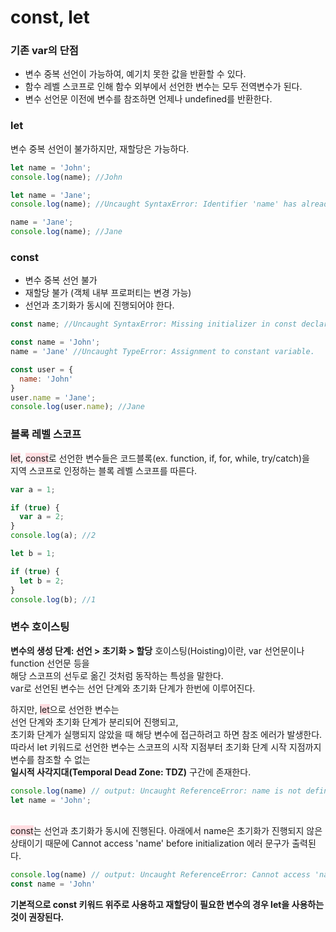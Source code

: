 # const, let

### 기존 var의 단점
* 변수 중복 선언이 가능하여, 예기치 못한 값을 반환할 수 있다.
* 함수 레벨 스코프로 인해 함수 외부에서 선언한 변수는 모두 전역변수가 된다.
* 변수 선언문 이전에 변수를 참조하면 언제나 undefined를 반환한다.
   
   
### let
변수 중복 선언이 불가하지만, 재할당은 가능하다.
   
```javascript
let name = 'John';
console.log(name); //John

let name = 'Jane';
console.log(name); //Uncaught SyntaxError: Identifier 'name' has already been declared

name = 'Jane';
console.log(name); //Jane
```
   
   
### const
* 변수 중복 선언 불가
* 재할당 불가 (객체 내부 프로퍼티는 변경 가능)
* 선언과 초기화가 동시에 진행되어야 한다.
   
```javascript
const name; //Uncaught SyntaxError: Missing initializer in const declaration

const name = 'John';
name = 'Jane' //Uncaught TypeError: Assignment to constant variable.

const user = {
  name: 'John'
}
user.name = 'Jane';
console.log(user.name); //Jane
```
    
    
### 블록 레벨 스코프
<span style="background-color: #ffdce0;">let</span>, <span style="background-color: #ffdce0;">const</span>로 선언한 변수들은 코드블록(ex. function, if, for, while, try/catch)을   
지역 스코프로 인정하는 블록 레벨 스코프를 따른다.   
   
```javascript
var a = 1;

if (true) {
  var a = 2;
}
console.log(a); //2

let b = 1;

if (true) {
  let b = 2;
}
console.log(b); //1
```
    
    
### 변수 호이스팅
**변수의 생성 단계: 선언 > 초기화 > 할당**
호이스팅(Hoisting)이란, var 선언문이나 function 선언문 등을   
해당 스코프의 선두로 옮긴 것처럼 동작하는 특성을 말한다.   
var로 선언된 변수는 선언 단계와 초기화 단계가 한번에 이루어진다.   
   
하지만, <span style="background-color: #ffdce0;">let</span>으로 선언한 변수는   
선언 단계와 초기화 단계가 분리되어 진행되고,   
초기화 단계가 실행되지 않았을 때 해당 변수에 접근하려고 하면 참조 에러가 발생한다.   
따라서 let 키워드로 선언한 변수는 스코프의 시작 지점부터 초기화 단계 시작 지점까지 변수를 참조할 수 없는   
**일시적 사각지대(Temporal Dead Zone: TDZ)** 구간에 존재한다.   
   
```javascript
console.log(name) // output: Uncaught ReferenceError: name is not defined
let name = 'John';
```
<br/>
<span style="background-color: #ffdce0;">const</span>는 선언과 초기화가 동시에 진행된다.   
아래에서 name은 초기화가 진행되지 않은 상태이기 때문에   
Cannot access 'name' before initialization 에러 문구가 출력된다.
   
```javascript
console.log(name) // output: Uncaught ReferenceError: Cannot access 'name' before initialization
const name = 'John'
```
   
   
**기본적으로 const 키워드 위주로 사용하고 재할당이 필요한 변수의 경우 let을 사용하는 것이 권장된다.**